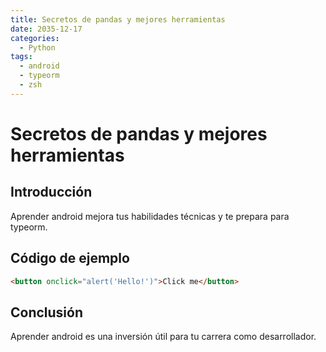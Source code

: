 ```yaml
---
title: Secretos de pandas y mejores herramientas
date: 2035-12-17
categories:
  - Python
tags:
  - android
  - typeorm
  - zsh
---
```


# Secretos de pandas y mejores herramientas

## Introducción

Aprender android mejora tus habilidades técnicas y te prepara para typeorm.

## Código de ejemplo

```html
<button onclick="alert('Hello!')">Click me</button>
```

## Conclusión

Aprender android es una inversión útil para tu carrera como desarrollador.